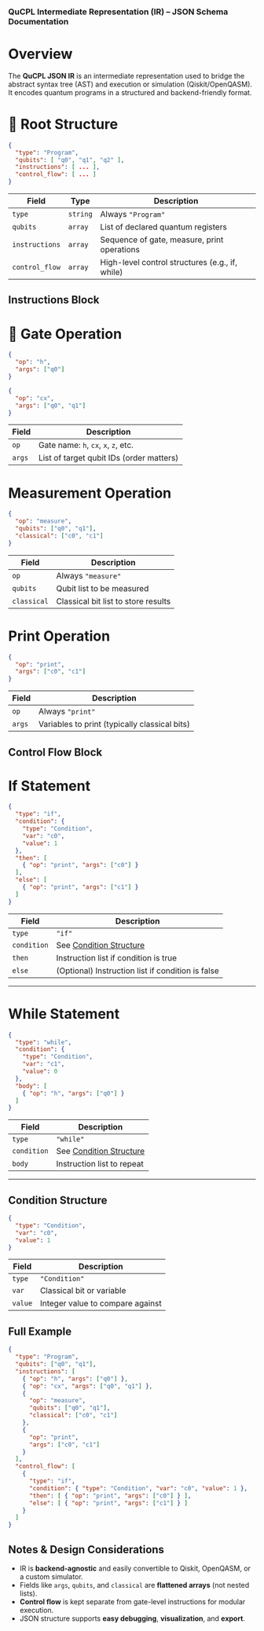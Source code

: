 ### QuCPL Intermediate Representation (IR) – JSON Schema Documentation


# Overview

The **QuCPL JSON IR** is an intermediate representation used to bridge the abstract syntax tree (AST) and execution or simulation (Qiskit/OpenQASM). It encodes quantum programs in a structured and backend-friendly format.


# 🧱 Root Structure

```json
{
  "type": "Program",
  "qubits": [ "q0", "q1", "q2" ],
  "instructions": [ ... ],
  "control_flow": [ ... ]
}
```

| Field          | Type     | Description                                     |
| -------------- | -------- | ----------------------------------------------- |
| `type`         | `string` | Always `"Program"`                              |
| `qubits`       | `array`  | List of declared quantum registers              |
| `instructions` | `array`  | Sequence of gate, measure, print operations     |
| `control_flow` | `array`  | High-level control structures (e.g., if, while) |


## Instructions Block

# 🎯 Gate Operation

```json
{
  "op": "h",
  "args": ["q0"]
}
```

```json
{
  "op": "cx",
  "args": ["q0", "q1"]
}
```

| Field  | Description                              |
| ------ | ---------------------------------------- |
| `op`   | Gate name: `h`, `cx`, `x`, `z`, etc.     |
| `args` | List of target qubit IDs (order matters) |


# Measurement Operation

```json
{
  "op": "measure",
  "qubits": ["q0", "q1"],
  "classical": ["c0", "c1"]
}
```

| Field       | Description                         |
| ----------- | ----------------------------------- |
| `op`        | Always `"measure"`                  |
| `qubits`    | Qubit list to be measured           |
| `classical` | Classical bit list to store results |


# Print Operation

```json
{
  "op": "print",
  "args": ["c0", "c1"]
}
```

| Field  | Description                                   |
| ------ | --------------------------------------------- |
| `op`   | Always `"print"`                              |
| `args` | Variables to print (typically classical bits) |


## Control Flow Block

# If Statement

```json
{
  "type": "if",
  "condition": {
    "type": "Condition",
    "var": "c0",
    "value": 1
  },
  "then": [
    { "op": "print", "args": ["c0"] }
  ],
  "else": [
    { "op": "print", "args": ["c1"] }
  ]
}
```

| Field       | Description                                       |
| ----------- | ------------------------------------------------- |
| `type`      | `"if"`                                            |
| `condition` | See [Condition Structure](#condition-structure)   |
| `then`      | Instruction list if condition is true             |
| `else`      | (Optional) Instruction list if condition is false |

---

# While Statement

```json
{
  "type": "while",
  "condition": {
    "type": "Condition",
    "var": "c1",
    "value": 0
  },
  "body": [
    { "op": "h", "args": ["q0"] }
  ]
}
```

| Field       | Description                                     |
| ----------- | ----------------------------------------------- |
| `type`      | `"while"`                                       |
| `condition` | See [Condition Structure](#condition-structure) |
| `body`      | Instruction list to repeat                      |

---

## Condition Structure

```json
{
  "type": "Condition",
  "var": "c0",
  "value": 1
}
```

| Field   | Description                      |
| ------- | -------------------------------- |
| `type`  | `"Condition"`                    |
| `var`   | Classical bit or variable        |
| `value` | Integer value to compare against |


## Full Example

```json
{
  "type": "Program",
  "qubits": ["q0", "q1"],
  "instructions": [
    { "op": "h", "args": ["q0"] },
    { "op": "cx", "args": ["q0", "q1"] },
    {
      "op": "measure",
      "qubits": ["q0", "q1"],
      "classical": ["c0", "c1"]
    },
    {
      "op": "print",
      "args": ["c0", "c1"]
    }
  ],
  "control_flow": [
    {
      "type": "if",
      "condition": { "type": "Condition", "var": "c0", "value": 1 },
      "then": [ { "op": "print", "args": ["c0"] } ],
      "else": [ { "op": "print", "args": ["c1"] } ]
    }
  ]
}
```


## Notes & Design Considerations

* IR is **backend-agnostic** and easily convertible to Qiskit, OpenQASM, or a custom simulator.
* Fields like `args`, `qubits`, and `classical` are **flattened arrays** (not nested lists).
* **Control flow** is kept separate from gate-level instructions for modular execution.
* JSON structure supports **easy debugging**, **visualization**, and **export**.
